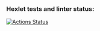 ### Hexlet tests and linter status:
[![Actions Status](https://github.com/kuraevam/frontend-project-46/workflows/hexlet-check/badge.svg)](https://github.com/kuraevam/frontend-project-46/actions)